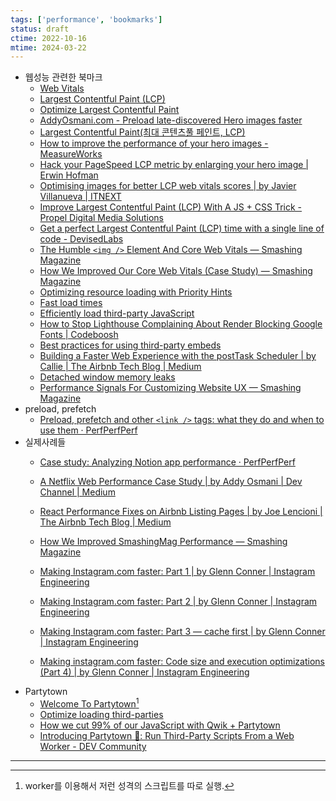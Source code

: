 ```yaml
---
tags: ['performance', 'bookmarks']
status: draft
ctime: 2022-10-16
mtime: 2024-03-22
---
```


- 웹성능 관련한 북마크
  - [Web Vitals](https://web.dev/vitals/)
  - [Largest Contentful Paint (LCP)](https://web.dev/lcp/)
  - [Optimize Largest Contentful Paint](https://web.dev/optimize-lcp/)
  - [AddyOsmani.com - Preload late-discovered Hero images faster](https://addyosmani.com/blog/preload-hero-images/)
  - [Largest Contentful Paint(최대 콘텐츠풀 페인트, LCP)](https://web.dev/i18n/ko/lcp/)
  - [How to improve the performance of your hero images - MeasureWorks](https://measure.works/how-to-improve-the-performance-of-your-hero-images/)
  - [Hack your PageSpeed LCP metric by enlarging your hero image | Erwin Hofman](https://www.erwinhofman.com/blog/hack-pagespeed-lcp-metric-by-enlarging-hero-image/)
  - [Optimising images for better LCP web vitals scores | by Javier Villanueva | ITNEXT](https://itnext.io/optimising-images-for-better-lcp-web-vitals-scores-7e9866087973)
  - [Improve Largest Contentful Paint (LCP) With A JS + CSS Trick - Propel Digital Media Solutions](https://www.pdms.ca/improve-largest-contentful-paint-lcp-with-a-js-css-trick/)
  - [Get a perfect Largest Contentful Paint (LCP) time with a single line of code - DevisedLabs](https://www.devisedlabs.com/blog/largest-contentful-paint-lcp-hack)
  - [The Humble `<img />` Element And Core Web Vitals — Smashing Magazine](https://www.smashingmagazine.com/2021/04/humble-img-element-core-web-vitals/)
  - [How We Improved Our Core Web Vitals (Case Study) — Smashing Magazine](https://www.smashingmagazine.com/2021/05/core-web-vitals-case-study/)
  - [Optimizing resource loading with Priority Hints](https://web.dev/priority-hints/)
  - [Fast load times](https://web.dev/fast/)
  - [Efficiently load third-party JavaScript](https://web.dev/efficiently-load-third-party-javascript/)
  - [How to Stop Lighthouse Complaining About Render Blocking Google Fonts | Codeboosh](https://codeboosh.com/how-to-stop-lighthouse-complaining-about-render-blocking-google-fonts/)
  - [Best practices for using third-party embeds](https://web.dev/embed-best-practices/)
  - [Building a Faster Web Experience with the postTask Scheduler | by Callie | The Airbnb Tech Blog | Medium](https://medium.com/airbnb-engineering/building-a-faster-web-experience-with-the-posttask-scheduler-276b83454e91)
  - [Detached window memory leaks](https://web.dev/detached-window-memory-leaks/)
  - [Performance Signals For Customizing Website UX — Smashing Magazine](https://www.smashingmagazine.com/2022/03/signals-customizing-website-user-experience/)
- preload, prefetch
  - [Preload, prefetch and other `<link />` tags: what they do and when to use them · PerfPerfPerf](https://3perf.com/blog/link-rels/)
- 실제사례들
  - [Case study: Analyzing Notion app performance · PerfPerfPerf](https://3perf.com/blog/notion/)
  - [A Netflix Web Performance Case Study | by Addy Osmani | Dev Channel | Medium](https://medium.com/dev-channel/a-netflix-web-performance-case-study-c0bcde26a9d9)
  - [React Performance Fixes on Airbnb Listing Pages | by Joe Lencioni | The Airbnb Tech Blog | Medium](https://medium.com/airbnb-engineering/recent-web-performance-fixes-on-airbnb-listing-pages-6cd8d93df6f4)
  - [How We Improved SmashingMag Performance — Smashing Magazine](https://www.smashingmagazine.com/2021/01/smashingmag-performance-case-study/)

  - [Making Instagram.com faster: Part 1 | by Glenn Conner | Instagram Engineering](https://instagram-engineering.com/making-instagram-com-faster-part-1-62cc0c327538)
  - [Making Instagram.com faster: Part 2 | by Glenn Conner | Instagram Engineering](https://instagram-engineering.com/making-instagram-com-faster-part-2-f350c8fba0d4?source=false---------3)
  - [Making Instagram.com faster: Part 3 — cache first | by Glenn Conner | Instagram Engineering](https://instagram-engineering.com/making-instagram-com-faster-part-3-cache-first-6f3f130b9669?source=false---------1)
  - [Making instagram.com faster: Code size and execution optimizations (Part 4) | by Glenn Conner | Instagram Engineering](https://instagram-engineering.com/making-instagram-com-faster-code-size-and-execution-optimizations-part-4-57668be796a8?source=false---------2)
- Partytown
  - [Welcome To Partytown](https://partytown.builder.io/)[^1]
  - [Optimize loading third-parties](https://www.patterns.dev/posts/third-party/)
  - [How we cut 99% of our JavaScript with Qwik + Partytown](https://www.builder.io/blog/how-we-cut-99-percent-js-with-qwik-and-partytown)
  - [Introducing Partytown 🎉: Run Third-Party Scripts From a Web Worker - DEV Community](https://dev.to/adamdbradley/introducing-partytown-run-third-party-scripts-from-a-web-worker-2cnp)

---

[^1]: worker를 이용해서 저런 성격의 스크립트를 따로 실행.